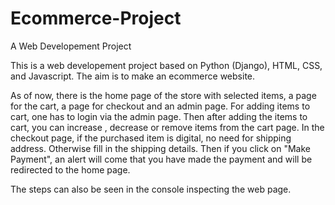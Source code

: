 # Ecommerce-Project
A Web Developement Project

This is a web developement project based on Python (Django), HTML, CSS, and Javascript.
The aim is to make an ecommerce website.

As of now, there is the home page of the store with selected items, a page for the cart, a page for checkout and an admin page. 
For adding items to cart, one has to login via the admin page. 
Then after adding the items to cart, you can increase , decrease or remove items from the cart page.
In the checkout page, if the purchased item is digital, no need for shipping address. Otherwise fill in the shipping details.
Then if you click on "Make Payment", an alert will come that you have made the payment and will be redirected to the home page.

The steps can also be seen in the console inspecting the web page.
